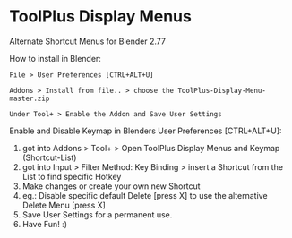 # ToolPlus Display Menus
Alternate Shortcut Menus for Blender 2.77

How to install in Blender:

    File > User Preferences [CTRL+ALT+U]

    Addons > Install from file.. > choose the ToolPlus-Display-Menu-master.zip

    Under Tool+ > Enable the Addon and Save User Settings 


Enable and Disable Keymap in Blenders User Preferences [CTRL+ALT+U]:

1. got into Addons > Tool+ > Open ToolPlus Display Menus and Keymap (Shortcut-List)
2. got into Input > Filter Method: Key Binding > insert a Shortcut from the List to find specific Hotkey
3. Make changes or create your own new Shortcut 
4. eg.: Disable specific default Delete [press X] to use the alternative Delete Menu [press X]  
5. Save User Settings for a permanent use.
6. Have Fun! :)
